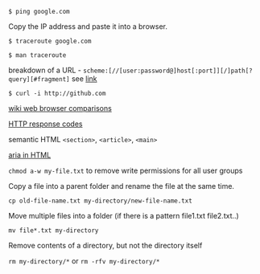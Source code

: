 `$ ping google.com`

Copy the IP address and paste it into a browser. 

`$ traceroute google.com`

`$ man traceroute`

breakdown of a URL - `scheme:[//[user:password@]host[:port]][/]path[?query][#fragment]`
see [link](https://en.wikipedia.org/wiki/Uniform_Resource_Locator)

`$ curl -i http://github.com`

[wiki web browser comparisons](https://en.wikipedia.org/wiki/Comparison_of_web_browsers)

[HTTP response codes](https://developer.mozilla.org/en-US/docs/Web/HTTP/Response_codes)

semantic HTML `<section>`, `<article>`, `<main>`

[aria in HTML](http://html5doctor.com/using-aria-in-html/)

`chmod a-w my-file.txt` to remove write permissions for all user groups

Copy a file into a parent folder and rename the file at the same time.

`cp old-file-name.txt my-directory/new-file-name.txt`

Move multiple files into a folder (if there is a pattern file1.txt file2.txt..)

`mv file*.txt my-directory`

Remove contents of a directory, but not the directory itself

`rm my-directory/*` or `rm -rfv my-directory/*`
